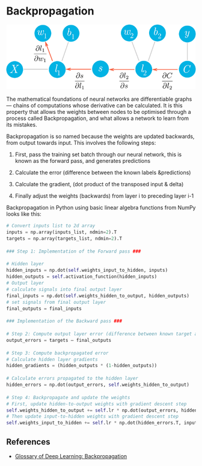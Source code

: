 # Backpropagation

<img src="pic/0_VHvavv03ptQ4jBiP.png">

The mathematical foundations of neural networks are differentiable graphs — chains of computations whose derivative can be calculated. It is this property that allows the weights between nodes to be optimised through a process called Backpropagation, and what allows a network to learn from its mistakes.

Backpropagation is so named because the weights are updated backwards, from output towards input. This involves the following steps:

1. First, pass the training set batch through our neural network, this is known as the forward pass, and generates predictions

2. Calculate the error (difference between the known labels &predictions)

3. Calculate the gradient, (dot product of the transposed input & delta)

4. Finally adjust the weights (backwards) from layer i to preceding layer i-1

Backpropagation in Python using basic linear algebra functions from NumPy looks like this:

```python
# Convert inputs list to 2d array
inputs = np.array(inputs_list, ndmin=2).T
targets = np.array(targets_list, ndmin=2).T
 
### Step 1: Implementation of the Forward pass ###
 
# Hidden layer
hidden_inputs = np.dot(self.weights_input_to_hidden, inputs)
hidden_outputs = self.activation_function(hidden_inputs)
# Output layer
# calculate signals into final output layer
final_inputs = np.dot(self.weights_hidden_to_output, hidden_outputs)
# set signals from final output layer
final_outputs = final_inputs
 
### Implementation of the Backward pass ###
 
# Step 2: Compute output layer error (difference between known target and network output)
output_errors = targets — final_outputs
 
# Step 3: Compute backpropagated error
# Calculate hidden layer gradients
hidden_gradients = (hidden_outputs * (1-hidden_outputs))
 
# Calculate errors propagated to the hidden layer
hidden_errors = np.dot(output_errors, self.weights_hidden_to_output)
 
# Step 4: Backpropagate and update the weights
# First, update hidden-to-output weights with gradient descent step
self.weights_hidden_to_output += self.lr * np.dot(output_errors, hidden_outputs.T)
# Then update input-to-hidden weights with gradient descent step
self.weights_input_to_hidden += self.lr * np.dot(hidden_errors.T, inputs.T) * hidden_gradients
```

## References

* [Glossary of Deep Learning: Backpropagation](https://medium.com/deeper-learning/glossary-of-deep-learning-backpropagation-e6d748d36a0e)